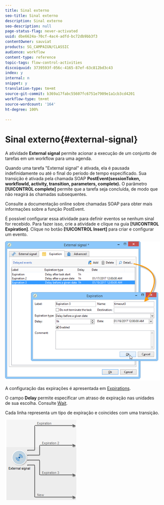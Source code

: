 ```yaml
---
title: Sinal externo
seo-title: Sinal externo
description: Sinal externo
seo-description: null
page-status-flag: never-activated
uuid: dbe6624a-70cf-4ac4-adfd-bc72db9bb3f3
contentOwner: sauviat
products: SG_CAMPAIGN/CLASSIC
audience: workflow
content-type: reference
topic-tags: flow-control-activities
discoiquuid: 3739593f-056c-4165-87ef-63c812bd3c43
index: y
internal: n
snippet: y
translation-type: tm+mt
source-git-commit: b369a17fabc55607fc6751e7909e1a1cb3cd4201
workflow-type: tm+mt
source-wordcount: '164'
ht-degree: 100%

---
```



# Sinal externo{#external-signal}

A atividade **External signal** permite acionar a execução de um conjunto de tarefas em um workflow para uma agenda.

Quando uma tarefa &quot;External signal&quot; é ativada, ela é pausada indefinidamente ou até o final do período de tempo especificado. Sua transição é ativada pela chamada SOAP **PostEvent(sessionToken, workflowId, activity, transition, parameters, complete).** O parâmetro **[!UICONTROL complete]** permite que a tarefa seja concluída, de modo que não reagirá às chamadas subsequentes.

Consulte a documentação online sobre chamadas SOAP para obter mais informações sobre a função PostEvent.

É possível configurar essa atividade para definir eventos se nenhum sinal for recebido. Para fazer isso, crie a atividade e clique na guia **[!UICONTROL Expiration]**. Clique no botão **[!UICONTROL Insert]** para criar e configurar um evento.

![](assets/edit_signal.png)

A configuração das expirações é apresentada em [Expirations](../../workflow/using/defining-approvals.md).

O campo **Delay** permite especificar um atraso de expiração nas unidades de sua escolha. Consulte [Wait](../../workflow/using/wait.md).

Cada linha representa um tipo de expiração e coincides com uma transição.

![](assets/external_sign_diag.png)

